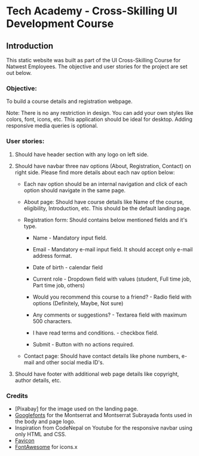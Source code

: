 # Tech Academy - Cross-Skilling UI Development Course

## Introduction

This static website was built as part of the UI Cross-Skilling Course for Natwest Employees.  The objective and user stories for the project are set out below. 


### Objective:  

To build a course details and registration webpage. 

Note: There is no any restriction in design. You can add your own styles like colors, font, icons, etc. This application should be ideal for desktop. Adding responsive media queries is optional. 

 

### User stories: 

1. Should have header section with any logo on left side. 

2. Should have navbar three nav options (About, Registration, Contact) on right side. Please find more details about each nav option below: 

    - Each nav option should be an internal navigation and click of each option should navigate in the same page. 

    - About page: Should have course details like Name of the course, eligibility, Introduction, etc. This should be the default landing page. 

    - Registration form: Should contains below mentioned fields and it's type. 

        - Name - Mandatory input field. 

        - Email - Mandatory e-mail input field. It should accept only e-mail address format. 

        - Date of birth - calendar field 

        - Current role - Dropdown field with values (student, Full time job, Part time job, others) 

        - Would you recommend this course to a friend? - Radio field with options (Definitely, Maybe, Not sure) 

        - Any comments or suggestions? - Textarea field with maximum 500 characters. 

        - I have read terms and conditions. - checkbox field. 

        - Submit - Button with no actions required. 

    - Contact page: Should have contact details like phone numbers, e-mail and other social media ID's. 

3. Should have footer with additional web page details like copyright, author details, etc. 

### Credits

* [Pixabay] for the image used on the landing page.
* [Googlefonts](https://fonts.google.com/) for the Montserrat and Montserrat Subrayada fonts used in the body and page logo.
* Inspiration from CodeNepal on Youtube for the responsive navbar using only HTML and CSS.
* [Favicon](Favicon.io )
* [FontAwesome](https://fontawesome.com/) for icons.x